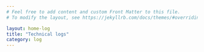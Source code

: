 ```yaml
---
# Feel free to add content and custom Front Matter to this file.
# To modify the layout, see https://jekyllrb.com/docs/themes/#overriding-theme-defaults

layout: home-log
title: "Technical logs"
category: log
---
```

